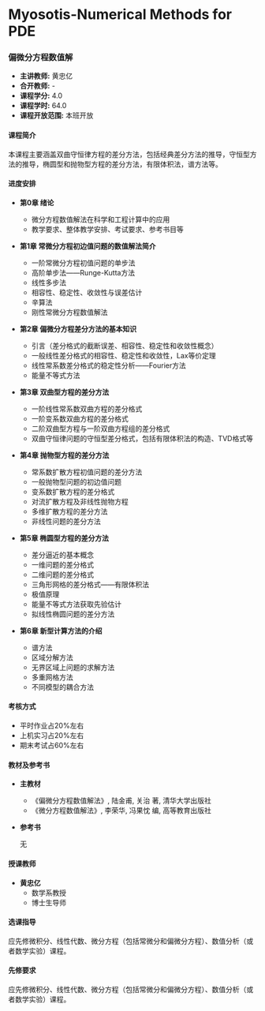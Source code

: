 # Myosotis-Numerical Methods for PDE
### 偏微分方程数值解

- **主讲教师:** 黄忠亿
- **合开教师:** -
- **课程学分:** 4.0
- **课程学时:** 64.0
- **课程开放范围:** 本班开放

#### 课程简介
本课程主要涵盖双曲守恒律方程的差分方法，包括经典差分方法的推导，守恒型方法的推导，椭圆型和抛物型方程的差分方法，有限体积法，谱方法等。

#### 进度安排

- **第0章 绪论**
  - 微分方程数值解法在科学和工程计算中的应用
  - 教学要求、整体教学安排、考试要求、参考书目等
  
- **第1章 常微分方程初边值问题的数值解法简介**
  - 一阶常微分方程初值问题的单步法
  - 高阶单步法——Runge-Kutta方法
  - 线性多步法
  - 相容性、稳定性、收敛性与误差估计
  - 辛算法
  - 刚性常微分方程数值解法

- **第2章 偏微分方程差分方法的基本知识**
  - 引言（差分格式的截断误差、相容性、稳定性和收敛性概念）
  - 一般线性差分格式的相容性、稳定性和收敛性，Lax等价定理
  - 线性常系数差分格式的稳定性分析——Fourier方法
  - 能量不等式方法

- **第3章 双曲型方程的差分方法**
  - 一阶线性常系数双曲方程的差分格式
  - 一阶变系数双曲方程的差分格式
  - 二阶双曲型方程与一阶双曲方程组的差分格式
  - 双曲守恒律问题的守恒型差分格式，包括有限体积法的构造、TVD格式等

- **第4章 抛物型方程的差分方法**
  - 常系数扩散方程初值问题的差分方法
  - 一般抛物型问题的初边值问题
  - 变系数扩散方程的差分格式
  - 对流扩散方程及非线性抛物方程
  - 多维扩散方程的差分方法
  - 非线性问题的差分方法

- **第5章 椭圆型方程的差分方法**
  - 差分逼近的基本概念
  - 一维问题的差分格式
  - 二维问题的差分格式
  - 三角形网格的差分格式——有限体积法
  - 极值原理
  - 能量不等式方法获取先验估计
  - 拟线性椭圆问题的差分方法

- **第6章 新型计算方法的介绍**
  - 谱方法
  - 区域分解方法
  - 无界区域上问题的求解方法
  - 多重网格方法
  - 不同模型的耦合方法

#### 考核方式
- 平时作业占20%左右
- 上机实习占20%左右
- 期末考试占60%左右

#### 教材及参考书
- **主教材**
  - 《偏微分方程数值解法》, 陆金甫, 关治 著, 清华大学出版社
  - 《微分方程数值解法》, 李荣华, 冯果忱 编, 高等教育出版社
  
- **参考书**
  
  无
#### 授课教师
- **黄忠亿**
  - 数学系教授
  - 博士生导师

#### 选课指导
应先修微积分、线性代数、微分方程（包括常微分和偏微分方程）、数值分析（或者数学实验）课程。

#### 先修要求
应先修微积分、线性代数、微分方程（包括常微分和偏微分方程）、数值分析（或者数学实验）课程。
